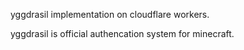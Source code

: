 yggdrasil implementation on cloudflare workers.

yggdrasil is official authencation system for minecraft.
